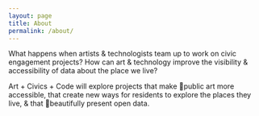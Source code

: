 ```yaml
---
layout: page
title: About
permalink: /about/
---
```


What happens when artists & technologists team up to work on civic engagement projects? How can art & technology improve the visibility & accessibility of data about the place we live?

Art + Civics + Code will explore projects that make public art more accessible, that create new ways for residents to explore the places they live, & that beautifully present open data.